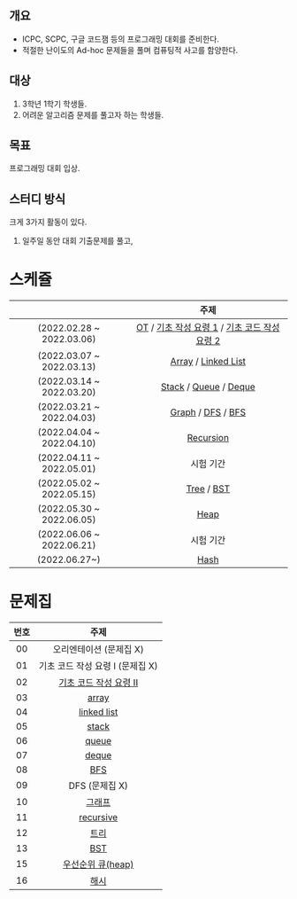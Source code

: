 ## 개요

- ICPC, SCPC, 구글 코드잼 등의 프로그래밍 대회를 준비한다.
- 적절한 난이도의 Ad-hoc 문제들을 풀며 컴퓨팅적 사고를 함양한다.

## 대상

1. 3학년 1학기 학생들.
2. 어려운 알고리즘 문제를 풀고자 하는 학생들.

## 목표

프로그래밍 대회 입상.

## 스터디 방식

크게 3가지 활동이 있다.
1. 일주일 동안 대회 기출문제를 풀고,

# 스케쥴


|  | 주제 |
| :--: | :--: |
| (2022.02.28 ~ 2022.03.06) | [OT](https://blog.encrypted.gg/921?category=773649) / [기초 작성 요령 1](https://blog.encrypted.gg/922?category=773649) / [기초 코드 작성 요령 2](https://blog.encrypted.gg/923?category=773649)  |
| (2022.03.07 ~ 2022.03.13) | [Array](https://blog.encrypted.gg/927?category=773649) / [Linked List](https://blog.encrypted.gg/932?category=773649) |
| (2022.03.14 ~ 2022.03.20) | [Stack](https://blog.encrypted.gg/933?category=773649) / [Queue](https://blog.encrypted.gg/934?category=773649) / [Deque](https://blog.encrypted.gg/935?category=773649) |
| (2022.03.21 ~ 2022.04.03) | [Graph](https://blog.encrypted.gg/1016?category=773649) / [DFS](https://blog.encrypted.gg/942?category=773649) / [BFS](https://blog.encrypted.gg/941?category=773649) |
| (2022.04.04 ~ 2022.04.10) | [Recursion](https://blog.encrypted.gg/943?category=773649) |
| (2022.04.11 ~ 2022.05.01) | 시험 기간 |
| (2022.05.02 ~ 2022.05.15) | [Tree](https://blog.encrypted.gg/1019?category=773649) / [BST](https://blog.encrypted.gg/1013?category=773649) |
| (2022.05.30 ~ 2022.06.05) | [Heap](https://blog.encrypted.gg/1015?category=773649) |
| (2022.06.06 ~ 2022.06.21) | 시험 기간 |
| (2022.06.27~) | [Hash](https://blog.encrypted.gg/1009?category=773649) |



# 문제집


| 번호 | 주제 |
| :--: | :--: |
| 00 | 오리엔테이션 (문제집 X) |
| 01 | 기초 코드 작성 요령 I (문제집 X) |
| 02 | [기초 코드 작성 요령 II](https://github.com/encrypted-def/basic-algo-lecture/blob/master/workbook/0x03.md) |
| 03 | [array](https://github.com/encrypted-def/basic-algo-lecture/blob/master/workbook/0x03.md) |
| 04 | [linked list](https://github.com/encrypted-def/basic-algo-lecture/blob/master/workbook/0x04.md) |
| 05 | [stack](https://github.com/encrypted-def/basic-algo-lecture/blob/master/workbook/0x05.md) |
| 06 | [queue](https://github.com/encrypted-def/basic-algo-lecture/blob/master/workbook/0x06.md) |
| 07 | [deque](https://github.com/encrypted-def/basic-algo-lecture/blob/master/workbook/0x07.md) |
| 08 | [BFS](https://github.com/encrypted-def/basic-algo-lecture/blob/master/workbook/0x09.md) |
| 09 | DFS (문제집 X) |
| 10 | [그래프](https://github.com/encrypted-def/basic-algo-lecture/blob/master/workbook/0x18.md) |
| 11 | [recursive](https://github.com/encrypted-def/basic-algo-lecture/blob/master/workbook/0x0B.md) |
| 12 | [트리](https://github.com/encrypted-def/basic-algo-lecture/blob/master/workbook/0x19.md) |
| 13 | [BST](https://github.com/encrypted-def/basic-algo-lecture/blob/master/workbook/0x16.md) |
| 15 | [우선순위 큐(heap)](https://github.com/encrypted-def/basic-algo-lecture/blob/master/workbook/0x17.md) |
| 16 | [해시](https://github.com/encrypted-def/basic-algo-lecture/blob/master/workbook/0x15.md) |
